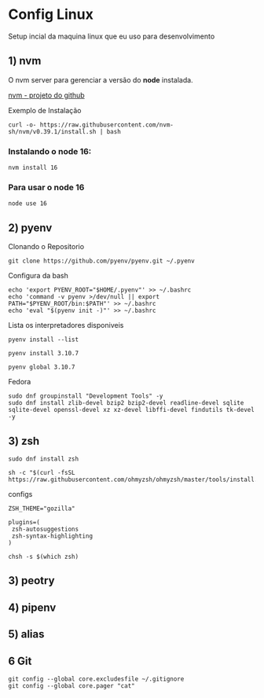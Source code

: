 # Config Linux

Setup incial da maquina linux que eu uso para desenvolvimento

## 1) nvm

O nvm server para gerenciar a versão do **node** instalada.

[nvm - projeto do github](https://github.com/nvm-sh/nvm)

Exemplo de Instalação

```console
curl -o- https://raw.githubusercontent.com/nvm-sh/nvm/v0.39.1/install.sh | bash
```

### Instalando o node 16:

```console
nvm install 16
```

### Para usar o node 16

```console
node use 16
```

## 2) pyenv

Clonando o Repositorio

```
git clone https://github.com/pyenv/pyenv.git ~/.pyenv
```

Configura da bash

```console
echo 'export PYENV_ROOT="$HOME/.pyenv"' >> ~/.bashrc
echo 'command -v pyenv >/dev/null || export PATH="$PYENV_ROOT/bin:$PATH"' >> ~/.bashrc
echo 'eval "$(pyenv init -)"' >> ~/.bashrc
```

Lista os interpretadores disponiveis

```console
pyenv install --list
```

```console
pyenv install 3.10.7
```

```console
pyenv global 3.10.7
```

Fedora

```
sudo dnf groupinstall "Development Tools" -y
sudo dnf install zlib-devel bzip2 bzip2-devel readline-devel sqlite sqlite-devel openssl-devel xz xz-devel libffi-devel findutils tk-devel -y
```

## 3) zsh

```console
sudo dnf install zsh
```

```console
sh -c "$(curl -fsSL https://raw.githubusercontent.com/ohmyzsh/ohmyzsh/master/tools/install.sh)"
```

configs

```console
ZSH_THEME="gozilla"

plugins=(
 zsh-autosuggestions
 zsh-syntax-highlighting
)
```

```console
chsh -s $(which zsh)
```

## 3) peotry

## 4) pipenv

## 5) alias

## 6 Git

```console
git config --global core.excludesfile ~/.gitignore
git config --global core.pager "cat"
```
